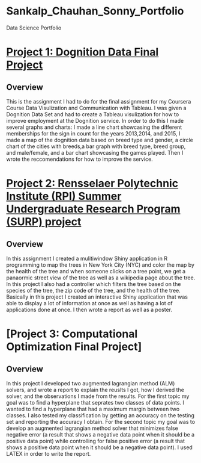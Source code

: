 # Sankalp_Chauhan_Sonny_Portfolio
Data Science Portfolio

# [Project 1: Dognition Data Final Project](https://public.tableau.com/profile/sankalp.chauhan5511#!/vizhome/CourseraTableauFinalDognitionAnalysis/Story1)
## Overview
This is the assignment I had to do for the final assignment for my Coursera Course Data 
Visulization and Communication with Tableau.
I was given a Dognition Data Set and had to create a Tableau visulization 
for how to improve employment
at the Dognition service. In order to do this I made several graphs and charts:
I made a line chart showcasing the different memberships for the sign in count
for the years 2013,2014, and 2015, I made a map of the dognition data based on 
breed type and gender, a circle chart of the cities with breeds,a bar graph with
breed type, breed group, and male/female, and a bar chart showcasing the games played.
Then I wrote the reccomendations for how to improve the service.

# [Project 2: Rensselaer Polytechnic Institute (RPI) Summer Undergraduate Research Program (SURP) project](https://github.com/Sankalp1233/Computational-Optimization-Final-Project)
## Overview
In this assignment I created a mulitiwindow Shiny application in R programming to map 
the trees in New York City (NYC) and color the map by the health of the tree and 
when someone clicks on a tree point, we get a panaormic street view
of the tree as well as a wikipedia page about the tree. 
In this project I also had a controller which filters the tree
based on the species of the tree, the zip code of the tree, and 
the health of the tree. Basically in this project I created
an interactive Shiny application that was able to display 
a lot of information at once as well as 
having a lot of applications done at once. 
I then wrote a report as well as a poster.

# [Project 3: Computational Optimization Final Project]
## Overview
In this project I developed two augmented lagrangian method (ALM) solvers,
and wrote a report to explain the reuslts I got, how I derived the solver,
and the observations I made from the results. For the first topic my goal was
to find a hyperplane that seprates two classes of data points. I wanted to find
a hyperplane that had a maximum margin between two classes. I also tested my 
classification by getting an accuracy on the testing set and reporting the 
accuracy I obtain. For the second topic my goal was to develop an 
augmented lagrangian method solver that minimizes false negative error
(a result that shows a negative data point when it should be a positive
data point) while controlling for false positive error (a result that 
shows a positive data point when it should be a negative data point). I
used LATEX in order to write the report.
